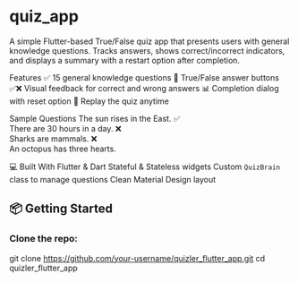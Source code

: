 # quiz_app
A simple Flutter-based True/False quiz app that presents users with general knowledge questions. Tracks answers, shows correct/incorrect indicators, and displays a summary with a restart option after completion.

Features
    ✅ 15 general knowledge questions
    🙋 True/False answer buttons
    ✅❌ Visual feedback for correct and wrong answers
    📊 Completion dialog with reset option
    🔁 Replay the quiz anytime

Sample Questions
    The sun rises in the East. ✅  
    There are 30 hours in a day. ❌  
    Sharks are mammals. ❌  
    An octopus has three hearts. 
    
💻 Built With
    Flutter & Dart
    Stateful & Stateless widgets
    Custom `QuizBrain` class to manage questions 
    Clean Material Design layout


## 📦 Getting Started

### Clone the repo:
git clone https://github.com/your-username/quizler_flutter_app.git
cd quizler_flutter_app
